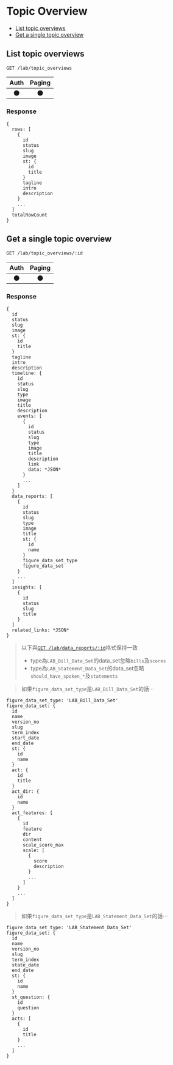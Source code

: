 # Topic Overview

- [List topic overviews](#list-topic-overviews)
- [Get a single topic overview](#get-a-single-topic-overview)

## List topic overviews
```
GET /lab/topic_overviews
```

| Auth | Paging |
| :---: | :---: |
| 🌑 | 🌑 |

### Response
```
{
  rows: [
    {
      id
      status
      slug
      image
      st: {
        id
        title
      }
      tagline
      intro
      description
    }
    ...
  ]
  totalRowCount
}
```

## Get a single topic overview
```
GET /lab/topic_overviews/:id
```

| Auth | Paging |
| :---: | :---: |
| 🌑 | 🌑 |

### Response
```
{
  id
  status
  slug
  image
  st: {
    id
    title
  }
  tagline
  intro
  description
  timeline: {
    id
    status
    slug
    type
    image
    title
    description
    events: [
      {
        id
        status
        slug
        type
        image
        title
        description
        link
        data: *JSON*
      }
      ...
    ]
  }
  data_reports: [
    {
      id
      status
      slug
      type
      image
      title
      st: {
        id
        name
      }
      figure_data_set_type
      figure_data_set
    }
    ...
  ]
  insights: [
    {
      id
      status
      slug
      title
    }
  ]
  related_links: *JSON*
}
```

> 以下與[`GET /lab/data_reports/:id`](./data_reports#get-a-single-data-report)格式保持一致
> - type為`LAB_Bill_Data_Set`的data_set忽略`bills`及`scores`
> - type為`LAB_Statement_Data_Set`的data_set忽略`should_have_spoken_*`及`statements`

> 如果`figure_data_set_type`是`LAB_Bill_Data_Set`的話⋯

```
figure_data_set_type: 'LAB_Bill_Data_Set'
figure_data_set: {
  id
  name
  version_no
  slug
  term_index
  start_date
  end_date
  st: {
    id
    name
  }
  act: {
    id
    title
  }
  act_dir: {
    id
    name
  }
  act_features: [
    {
      id
      feature
      dir
      content
      scale_score_max
      scale: [
        {
          score
          description
        }
        ...
      ]
    }
    ...
  ]
}
```

> 如果`figure_data_set_type`是`LAB_Statement_Data_Set`的話⋯

```
figure_data_set_type: 'LAB_Statement_Data_Set'
figure_data_set: {
  id
  name
  version_no
  slug
  term_index
  state_date
  end_date
  st: {
    id
    name
  }
  st_question: {
    id
    question
  }
  acts: [
    {
      id
      title
    }
    ...
  ]
}
```
